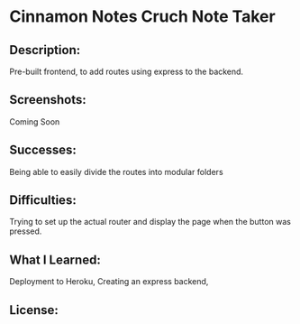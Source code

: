 # Cinnamon Notes Cruch Note Taker

## Description:
Pre-built frontend, to add routes using express to the backend. 

## Screenshots:
Coming Soon

## Successes:
Being able to easily divide the routes into modular folders

## Difficulties:
Trying to set up the actual router and display the page when the button was pressed.


## What I Learned:
Deployment to Heroku, 
Creating an express backend, 

## License:


